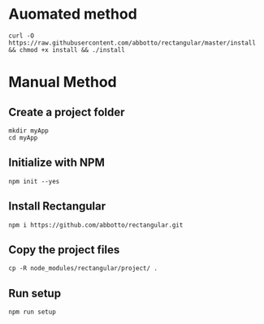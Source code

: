 # Auomated method
	curl -O https://raw.githubusercontent.com/abbotto/rectangular/master/install && chmod +x install && ./install

# Manual Method

## Create a project folder
	mkdir myApp
	cd myApp

## Initialize with NPM
	npm init --yes

## Install Rectangular
	npm i https://github.com/abbotto/rectangular.git
	
## Copy the project files
	cp -R node_modules/rectangular/project/ .

## Run setup
	npm run setup

